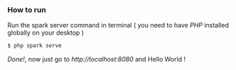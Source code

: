 ### How to run

Run the spark server command in terminal ( you need to have *PHP* installed globally on your desktop )

```sh
$ php spark serve
```
*Done!*, now just go to *http://localhost:8080* and Hello World !
